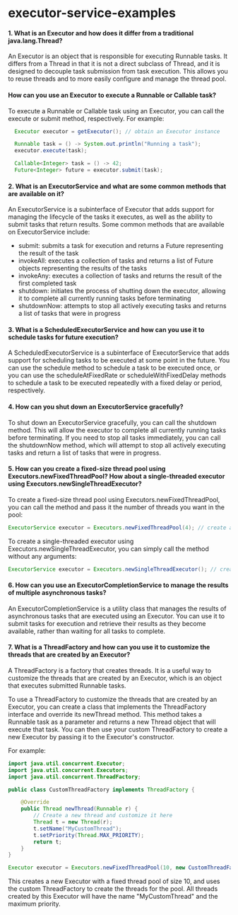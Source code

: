 # executor-service-examples

#### 1. What is an Executor and how does it differ from a traditional java.lang.Thread?
An Executor is an object that is responsible for executing Runnable tasks. It differs from a Thread in that it is not a direct subclass of Thread, and it is designed to decouple task submission from task execution. This allows you to reuse threads and to more easily configure and manage the thread pool.

#### How can you use an Executor to execute a Runnable or Callable task?
To execute a Runnable or Callable task using an Executor, you can call the execute or submit method, respectively. For example:
~~~ java
  Executor executor = getExecutor(); // obtain an Executor instance

  Runnable task = () -> System.out.println("Running a task");
  executor.execute(task);

  Callable<Integer> task = () -> 42;
  Future<Integer> future = executor.submit(task);
~~~

#### 2. What is an ExecutorService and what are some common methods that are available on it?
An ExecutorService is a subinterface of Executor that adds support for managing the lifecycle of the tasks it executes, as well as the ability to submit tasks that return results. Some common methods that are available on ExecutorService include:
* submit: submits a task for execution and returns a Future representing the result of the task
* invokeAll: executes a collection of tasks and returns a list of Future objects representing the results of the tasks
* invokeAny: executes a collection of tasks and returns the result of the first completed task
* shutdown: initiates the process of shutting down the executor, allowing it to complete all currently running tasks before terminating
* shutdownNow: attempts to stop all actively executing tasks and returns a list of tasks that were in progress

#### 3. What is a ScheduledExecutorService and how can you use it to schedule tasks for future execution?
A ScheduledExecutorService is a subinterface of ExecutorService that adds support for scheduling tasks to be executed at some point in the future. You can use the schedule method to schedule a task to be executed once, or you can use the scheduleAtFixedRate or scheduleWithFixedDelay methods to schedule a task to be executed repeatedly with a fixed delay or period, respectively.


#### 4. How can you shut down an ExecutorService gracefully?
To shut down an ExecutorService gracefully, you can call the shutdown method. This will allow the executor to complete all currently running tasks before terminating. If you need to stop all tasks immediately, you can call the shutdownNow method, which will attempt to stop all actively executing tasks and return a list of tasks that were in progress.

#### 5. How can you create a fixed-size thread pool using Executors.newFixedThreadPool? How about a single-threaded executor using Executors.newSingleThreadExecutor?
To create a fixed-size thread pool using Executors.newFixedThreadPool, you can call the method and pass it the number of threads you want in the pool:
~~~java
ExecutorService executor = Executors.newFixedThreadPool(4); // create a thread pool with 4 threads
~~~
To create a single-threaded executor using Executors.newSingleThreadExecutor, you can simply call the method without any arguments:

~~~java
ExecutorService executor = Executors.newSingleThreadExecutor(); // create a single-threaded executor
~~~

#### 6. How can you use an ExecutorCompletionService to manage the results of multiple asynchronous tasks?
An ExecutorCompletionService is a utility class that manages the results of asynchronous tasks that are executed using an Executor. You can use it to submit tasks for execution and retrieve their results as they become available, rather than waiting for all tasks to complete.

#### 7. What is a ThreadFactory and how can you use it to customize the threads that are created by an Executor?
A ThreadFactory is a factory that creates threads. It is a useful way to customize the threads that are created by an Executor, which is an object that executes submitted Runnable tasks.

To use a ThreadFactory to customize the threads that are created by an Executor, you can create a class that implements the ThreadFactory interface and override its newThread method. This method takes a Runnable task as a parameter and returns a new Thread object that will execute that task. You can then use your custom ThreadFactory to create a new Executor by passing it to the Executor's constructor.

For example:
~~~java
import java.util.concurrent.Executor;
import java.util.concurrent.Executors;
import java.util.concurrent.ThreadFactory;

public class CustomThreadFactory implements ThreadFactory {

    @Override
    public Thread newThread(Runnable r) {
        // Create a new thread and customize it here
        Thread t = new Thread(r);
        t.setName("MyCustomThread");
        t.setPriority(Thread.MAX_PRIORITY);
        return t;
    }
}

Executor executor = Executors.newFixedThreadPool(10, new CustomThreadFactory());

~~~

This creates a new Executor with a fixed thread pool of size 10, and uses the custom ThreadFactory to create the threads for the pool. All threads created by this Executor will have the name "MyCustomThread" and the maximum priority.